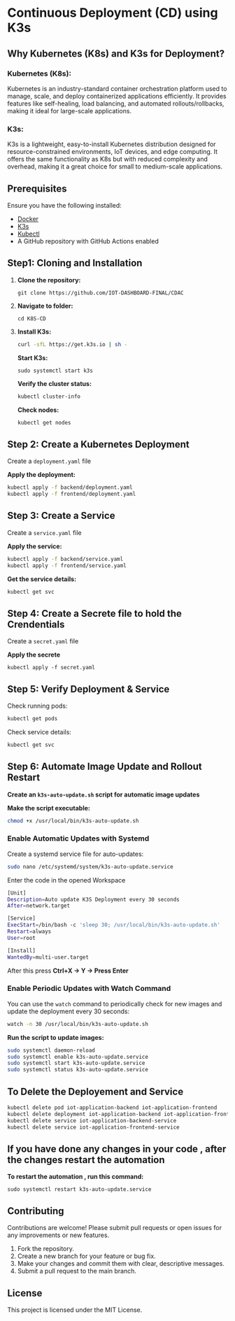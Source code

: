 # Continuous Deployment (CD) using K3s


## Why Kubernetes (K8s) and K3s for Deployment?

### Kubernetes (K8s):
Kubernetes is an industry-standard container orchestration platform used to manage, scale, and deploy containerized applications efficiently. It provides features like self-healing, load balancing, and automated rollouts/rollbacks, making it ideal for large-scale applications.

### K3s:
K3s is a lightweight, easy-to-install Kubernetes distribution designed for resource-constrained environments, IoT devices, and edge computing. It offers the same functionality as K8s but with reduced complexity and overhead, making it a great choice for small to medium-scale applications.

## Prerequisites

Ensure you have the following installed:
- [Docker](https://www.docker.com/)
- [K3s](https://k3s.io/)
- [Kubectl](https://kubernetes.io/docs/tasks/tools/)
- A GitHub repository with GitHub Actions enabled

## Step1: Cloning and Installation

1. **Clone the repository:**

    ```
    git clone https://github.com/IOT-DASHBOARD-FINAL/CDAC
    ```
2.  **Navigate to folder:**
    ```
    cd K8S-CD
    ```

3. **Install K3s:**
    ```sh
    curl -sfL https://get.k3s.io | sh -
    ```
    **Start K3s:**
    ```
    sudo systemctl start k3s
    ```
    **Verify the cluster status:**
    ```sh
    kubectl cluster-info
    ```
    **Check nodes:**

    ```sh
    kubectl get nodes
    ```

##  Step 2: Create a Kubernetes Deployment

Create a `deployment.yaml` file

**Apply the deployment:**

```sh
kubectl apply -f backend/deployment.yaml
kubectl apply -f frontend/deployment.yaml
```

 ## Step 3: **Create a Service**

Create a `service.yaml` file

**Apply the service:**
```sh
kubectl apply -f backend/service.yaml
kubectl apply -f frontend/service.yaml
```

**Get the service details:**
```sh
kubectl get svc
```
## Step 4: **Create a Secrete file to hold the Crendentials**

Create a `secret.yaml` file

**Apply the secrete**
```
kubectl apply -f secret.yaml
```

## Step 5: **Verify Deployment & Service**

Check running pods:
```sh
kubectl get pods
```

Check service details:
```sh
kubectl get svc
```

## Step 6: Automate Image Update and Rollout Restart
 
**Create an `k3s-auto-update.sh` script for automatic image updates**

**Make the script executable:**
```sh
chmod +x /usr/local/bin/k3s-auto-update.sh
```
### Enable Automatic Updates with Systemd

Create a systemd service file for auto-updates:
```sh
sudo nano /etc/systemd/system/k3s-auto-update.service
```
Enter the code in the opened Workspace

```sh
[Unit]
Description=Auto update K3S Deployment every 30 seconds
After=network.target

[Service]
ExecStart=/bin/bash -c 'sleep 30; /usr/local/bin/k3s-auto-update.sh'
Restart=always
User=root

[Install]
WantedBy=multi-user.target

```
After this press **Ctrl+X -> Y -> Press Enter**

### Enable Periodic Updates with Watch Command
You can use the `watch` command to periodically check for new images and update the deployment every 30 seconds:
```sh
watch -n 30 /usr/local/bin/k3s-auto-update.sh
```


**Run the script to update images:**
```sh
sudo systemctl daemon-reload
sudo systemctl enable k3s-auto-update.service
sudo systemctl start k3s-auto-update.service
sudo systemctl status k3s-auto-update.service
```
## To Delete the Deployement and Service 

```sh
kubectl delete pod iot-application-backend iot-application-frontend
kubectl delete deployment iot-application-backend iot-application-frontend
kubectl delete service iot-application-backend-service
kubectl delete service iot-application-frontend-service
```

## If you have done any changes in your code , after the changes restart the automation

**To restart the automation , run this command:**
```
sudo systemctl restart k3s-auto-update.service
```
## Contributing

Contributions are welcome! Please submit pull requests or open issues for any improvements or new features.

1.  Fork the repository.
2.  Create a new branch for your feature or bug fix.
3.  Make your changes and commit them with clear, descriptive messages.
4.  Submit a pull request to the main branch.

## License

This project is licensed under the MIT License.